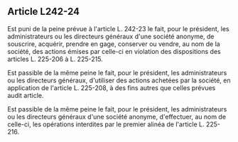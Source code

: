 Article L242-24
----
Est puni de la peine prévue à l'article L. 242-23 le fait, pour le président,
les administrateurs ou les directeurs généraux d'une société anonyme, de
souscrire, acquérir, prendre en gage, conserver ou vendre, au nom de la société,
des actions émises par celle-ci en violation des dispositions des articles L.
225-206 à L. 225-215.

Est passible de la même peine le fait, pour le président, les administrateurs ou
les directeurs généraux, d'utiliser des actions achetées par la société, en
application de l'article L. 225-208, à des fins autres que celles prévues audit
article.

Est passible de la même peine le fait, pour le président, les administrateurs ou
les directeurs généraux d'une société anonyme, d'effectuer, au nom de celle-ci,
les opérations interdites par le premier alinéa de l'article L. 225-216.
